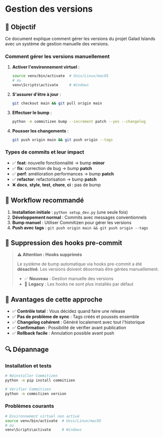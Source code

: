 # Gestion des versions

## 🎯 Objectif

Ce document explique comment gérer les versions du projet Galad Islands avec un système de gestion manuelle des versions.

### Comment gérer les versions manuellement

1. **Activer l'environnement virtuel** :

   ```bash
   source venv/bin/activate  # Unix/Linux/macOS
   # ou
   venv\Scripts\activate     # Windows
   ```

2. **S'assurer d'être à jour** :

   ```bash
   git checkout main && git pull origin main
   ```

3. **Effectuer le bump** :

   ```bash
   python -m commitizen bump --increment patch --yes --changelog
   ```

4. **Pousser les changements** :

   ```bash
   git push origin main && git push origin --tags
   ```

### Types de commits et leur impact

- ✅ **feat**: nouvelle fonctionnalité → bump **minor**
- ✅ **fix**: correction de bug → bump **patch**
- ✅ **perf**: amélioration performances → bump **patch**
- ✅ **refactor**: refactorisation → bump **patch**
- ❌ **docs**, **style**, **test**, **chore**, **ci** : pas de bump

## 🔄 Workflow recommandé

1. **Installation initiale** : `python setup_dev.py` (une seule fois)
2. **Développement normal** : Commits avec messages conventionnels
3. **Bump manuel** : Utiliser Commitizen pour gérer les versions
4. **Push avec tags** : `git push origin main && git push origin --tags`

## 🚫 Suppression des hooks pre-commit

> **⚠️ Attention : Hooks supprimés**
>
> Le système de bump automatique via hooks pre-commit a été **désactivé**. Les versions doivent désormais être gérées manuellement.
>
> - ✅ **Nouveau** : Gestion manuelle des versions
> - 🔄 **Legacy** : Les hooks ne sont plus installés par défaut
>

## 🎯 Avantages de cette approche

- ✅ **Contrôle total** : Vous décidez quand faire une release
- ✅ **Pas de problème de sync** : Tags créés et poussés ensemble
- ✅ **Changelog cohérent** : Généré localement avec tout l'historique
- ✅ **Confirmation** : Possibilité de vérifier avant publication
- ✅ **Rollback facile** : Annulation possible avant push

## 🔍 Dépannage

### Installation et tests

```bash
# Réinstaller Commitizen
python -m pip install commitizen

# Vérifier Commitizen
python -m commitizen version
```

### Problèmes courants

```bash
# Environnement virtuel non activé
source venv/bin/activate  # Unix/Linux/macOS
# ou
venv\Scripts\activate     # Windows
```

